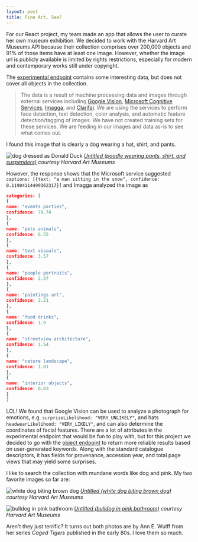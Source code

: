 ```yaml
---
layout: post
title: Fine Art, See?
---
```

For our React project, my team made an app that allows the user to curate her own museum exhibition. We decided to work with the Harvard Art Museums API because their collection comprises over 200,000 objects and 91% of those items have at least one image. However, whether the image url is publicly available is limited by rights restrictions, especially for modern and contemporary works still under copyright.

The [experimental endpoint](https://github.com/harvardartmuseums/api-docs/blob/master/experimental.md) contains some interesting data, but does not cover all objects in the collection.

>The data is a result of machine processing data and images through external services including [Google Vision](https://cloud.google.com/vision/), [Microsoft Cognitive Services](https://www.microsoft.com/cognitive-services), [Imagga](https://imagga.com/), and [Clarifai](https://clarifai.com/). We are using the services to perform face detection, text detection, color analysis, and automatic feature detection/tagging of images. We have not created training sets for these services. We are feeding in our images and data as-is to see what comes out.

I found this image that is clearly a dog wearing a hat, shirt, and pants.

![dog dressed as Donald Duck](http://ids.lib.harvard.edu/ids/view/42949180?width=3000&height=3000)
*[Untitled (poodle wearing pants, shirt, and suspenders)](http://www.harvardartmuseums.org/collections/object/127188) courtesy Harvard Art Museums*

However, the response shows that the Microsoft service suggested `captions: [{text: "a man sitting in the snow", confidence: 0.11904114499362317}]` and Imagga analyzed the image as
```json
categories: [
{
name: "events parties",
confidence: 79.74
},
{
name: "pets animals",
confidence: 6.55
},
{
name: "text visuals",
confidence: 3.57
},
{
name: "people portraits",
confidence: 2.57
},
{
name: "paintings art",
confidence: 2.21
},
{
name: "food drinks",
confidence: 1.9
},
{
name: "streetview architecture",
confidence: 1.54
},
{
name: "nature landscape",
confidence: 1.01
},
{
name: "interior objects",
confidence: 0.83
}
]
```
LOL! We found that Google Vision can be used to analyze a photograph for emotions, e.g. `surpriseLikelihood: "VERY_UNLIKELY"`, and hats `headwearLikelihood: "VERY_LIKELY"`, and can also determine the coordinates of facial features. There are a lot of attributes in the experimental endpoint that would be fun to play with, but for this project we decided to go with the [object endpoint](https://github.com/harvardartmuseums/api-docs/blob/master/object.md) to return more reliable results based on user-generated keywords. Along with the standard catalogue descriptors, it has fields for provenance, accession year, and total page views that may yield some surprises.

I like to search the collection with mundane words like dog and pink. My two favorite images so far are:

![white dog biting brown dog](http://nrs.harvard.edu/urn-3:HUAM:INV156245_dynmc?width=3000&height=3000)
*[Untitled (white dog biting brown dog)](http://www.harvardartmuseums.org/art/158697) courtesy Harvard Art Museums*

![bulldog in pink bathroom](http://nrs.harvard.edu/urn-3:HUAM:INV156243_dynmc?width=3000&height=3000)
*[Untitled (bulldog in pink bathroom)](http://www.harvardartmuseums.org/collections/object/158716) courtesy Harvard Art Museums*

Aren't they just terrific? It turns out both photos are by Ann E. Wulff from her series *Caged Tigers* published in the early 80s. I love them so much.

